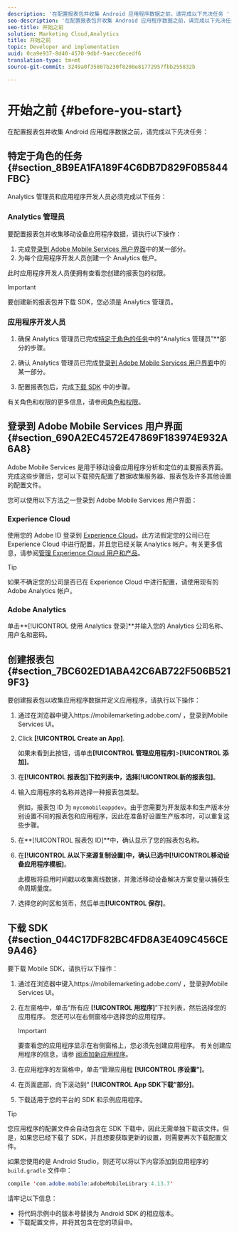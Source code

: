 ```yaml
---
description: '在配置报表包并收集 Android 应用程序数据之前，请完成以下先决任务 '
seo-description: '在配置报表包并收集 Android 应用程序数据之前，请完成以下先决任务 '
seo-title: 开始之前
solution: Marketing Cloud,Analytics
title: 开始之前
topic: Developer and implementation
uuid: 0ca9e937-8d40-4570-9dbf-9aecc6ecedf6
translation-type: tm+mt
source-git-commit: 3249a0f35807b230f8200e81772957fbb255832b

---
```



# 开始之前 {#before-you-start}

在配置报表包并收集 Android 应用程序数据之前，请完成以下先决任务：

## 特定于角色的任务 {#section_8B9EA1FA189F4C6DB7D829F0B5844FBC}

Analytics 管理员和应用程序开发人员必须完成以下任务：

### Analytics 管理员

要配置报表包并收集移动设备应用程序数据，请执行以下操作：

1. 完成[登录到 Adobe Mobile Services 用户界面](../getting-started/requirements.md#section_690A2EC4572E47869F183974E932A6A8)中的某一部分。
1. 为每个应用程序开发人员创建一个 Analytics 帐户。

此时应用程序开发人员便拥有查看您创建的报表包的权限。

>[!IMPORTANT]
>
>要创建新的报表包并下载 SDK，您必须是 Analytics 管理员。

### 应用程序开发人员

1. 确保 Analytics 管理员已完成[特定于角色的任务](../getting-started/requirements.md#section_8B9EA1FA189F4C6DB7D829F0B5844FBC)中的“Analytics 管理员”**&#x200B;部分的步骤。

1. 确认 Analytics 管理员已完成[登录到 Adobe Mobile Services 用户界面](../getting-started/requirements.md#section_690A2EC4572E47869F183974E932A6A8)中的某一部分。
1. 配置报表包后，完成[下载 SDK](../getting-started/requirements.md#section_044C17DF82BC4FD8A3E409C456CE9A46) 中的步骤。

有关角色和权限的更多信息，请参阅[角色和权限](/help/using/gs/c-mob-roles-and-permissions.md)。

## 登录到 Adobe Mobile Services 用户界面 {#section_690A2EC4572E47869F183974E932A6A8}

Adobe Mobile Services 是用于移动设备应用程序分析和定位的主要报表界面。完成这些步骤后，您可以下载预先配置了数据收集服务器、报表包及许多其他设置的配置文件。

您可以使用以下方法之一登录到 Adobe Mobile Services 用户界面：

### Experience Cloud

使用您的 Adobe ID 登录到 [Experience Cloud](https://marketing.adobe.com)。此方法假定您的公司已在 Experience Cloud 中进行配置，并且您已经关联 Analytics 帐户。有关更多信息，请参阅[管理 Experience Cloud 用户和产品](https://docs.adobe.com/content/help/en/core-services/interface/manage-users-and-products/admin-getting-started.html)。

>[!TIP]
>
>如果不确定您的公司是否已在 Experience Cloud 中进行配置，请使用现有的 Adobe Analytics 帐户。

### Adobe Analytics

单击&#x200B;**[!UICONTROL 使用 Analytics 登录]**并输入您的 Analytics 公司名称、用户名和密码。

## 创建报表包 {#section_7BC602ED1ABA42C6AB722F506B5219F3}

要创建报表包以收集应用程序数据并定义应用程序，请执行以下操作：

1. 通过在浏览器中键入https://mobilemarketing.adobe.com/ [](https://mobilemarketing.adobe.com/) ，登录到Mobile Services UI。
1. Click **[!UICONTROL Create an App]**.

   如果未看到此按钮，请单击&#x200B;**[!UICONTROL 管理应用程序]**>**[!UICONTROL &#x200B;添加]**。

1. 在&#x200B;**[!UICONTROL 报表包]**下拉列表中，选择**[!UICONTROL &#x200B;新的报表包]**。

1. 输入应用程序的名称并选择一种报表包类型。

   例如，报表包 ID 为 `mycomobileappdev`。由于您需要为开发版本和生产版本分别设置不同的报表包和应用程序，因此在准备好设置生产版本时，可以重复这些步骤。
1. 在&#x200B;**[!UICONTROL 报表包 ID]**中，确认显示了您的报表包名称。
1. 在&#x200B;**[!UICONTROL 从以下来源复制设置]**中，确认已选中**[!UICONTROL &#x200B;移动设备应用程序模板]**。

   此模板将启用时间戳以收集离线数据，并激活移动设备解决方案变量以捕获生命周期量度。

1. 选择您的时区和货币，然后单击&#x200B;**[!UICONTROL 保存]**。

## 下载 SDK {#section_044C17DF82BC4FD8A3E409C456CE9A46}

要下载 Mobile SDK，请执行以下操作：

1. 通过在浏览器中键入https://mobilemarketing.adobe.com/ [](https://mobilemarketing.adobe.com/) ，登录到Mobile Services UI。
1. 在左窗格中，单击“所有应 **[!UICONTROL 用程序]**”下拉列表，然后选择您的应用程序。
您还可以在右侧窗格中选择您的应用程序。

   >[!IMPORTANT]
   >
   >要查看您的应用程序显示在右侧窗格上，您必须先创建应用程序。 有关创建应用程序的信息，请参 [阅添加新应用程序](https://docs.adobe.com/content/help/en/mobile-services/using/manage-apps-ug/t-new-app.html)。

1. 在应用程序的左窗格中，单击“管理应用程 **[!UICONTROL 序设置”]**。
1. 在页面底部，向下滚动到“ **[!UICONTROL App SDK下载”部分]**。
1. 下载适用于您的平台的 SDK 和示例应用程序。

>[!TIP]
>
>您应用程序的配置文件会自动包含在 SDK 下载中，因此无需单独下载该文件。但是，如果您已经下载了 SDK，并且想要获取更新的设置，则需要再次下载配置文件。

如果您使用的是 Android Studio，则还可以将以下内容添加到应用程序的 `build.gradle` 文件中：

```java
compile 'com.adobe.mobile:adobeMobileLibrary:4.13.7'
```

请牢记以下信息：

* 将代码示例中的版本号替换为 Android SDK 的相应版本。
* 下载配置文件，并将其包含在您的项目中。